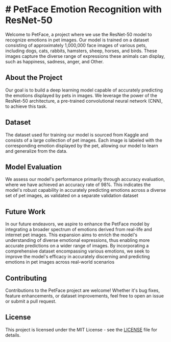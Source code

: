 # # PetFace Emotion Recognition with ResNet-50

Welcome to PetFace, a project where we use the ResNet-50 model to recognize emotions in pet images. Our model is trained on a dataset consisting of approximately 1,000,000 face images of various pets, including dogs, cats, rabbits, hamsters, sheep, horses, and birds. These images capture the diverse range of expressions these animals can display, such as happiness, sadness, anger, and Other.

## About the Project

Our goal is to build a deep learning model capable of accurately predicting the emotions displayed by pets in images. We leverage the power of the ResNet-50 architecture, a pre-trained convolutional neural network (CNN), to achieve this task.

## Dataset

The dataset used for training our model is sourced from Kaggle and consists of a large collection of pet images. Each image is labeled with the corresponding emotion displayed by the pet, allowing our model to learn and generalize from the data.


## Model Evaluation

We assess our model's performance primarily through accuracy evaluation, where we have achieved an  accuracy rate of 98%. This indicates the model's robust capability in accurately predicting emotions across a diverse set of pet images, as validated on a separate validation dataset

## Future Work

In our future endeavors, we aspire to enhance the PetFace model by integrating a broader spectrum of emotions derived from real-life and internet pet images. This expansion aims to enrich the model's understanding of diverse emotional expressions, thus enabling more accurate predictions on a wider range of images. By incorporating a comprehensive dataset encompassing various emotions, we seek to improve the model's efficacy in accurately discerning and predicting emotions in pet images across real-world scenarios

## Contributing

Contributions to the PetFace project are welcome! Whether it's bug fixes, feature enhancements, or dataset improvements, feel free to open an issue or submit a pull request.

## License

This project is licensed under the MIT License - see the [LICENSE](LICENSE) file for details.
